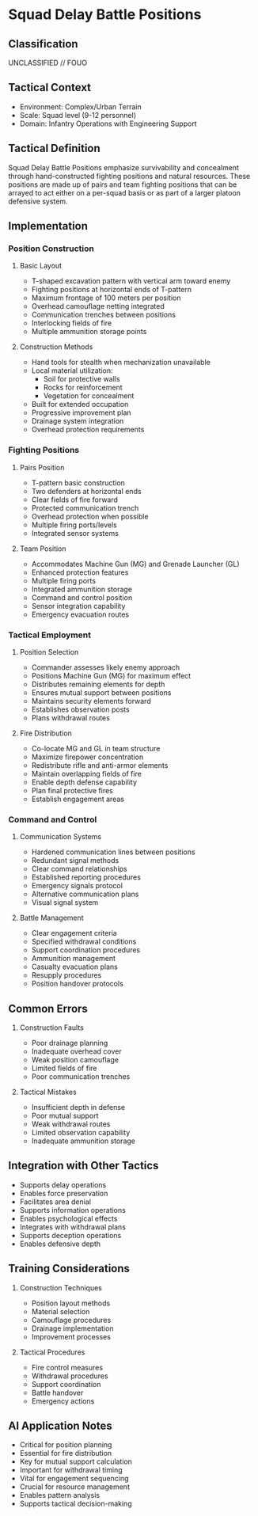 # Squad Delay Battle Positions

## Classification

UNCLASSIFIED // FOUO

## Tactical Context

- Environment: Complex/Urban Terrain
- Scale: Squad level (9-12 personnel)
- Domain: Infantry Operations with Engineering Support

## Tactical Definition

Squad Delay Battle Positions emphasize survivability and concealment through
hand-constructed fighting positions and natural resources. These positions are
made up of pairs and team fighting positions that can be arrayed to act either
on a per-squad basis or as part of a larger platoon defensive system.

## Implementation

### Position Construction

1. Basic Layout

   - T-shaped excavation pattern with vertical arm toward enemy
   - Fighting positions at horizontal ends of T-pattern
   - Maximum frontage of 100 meters per position
   - Overhead camouflage netting integrated
   - Communication trenches between positions
   - Interlocking fields of fire
   - Multiple ammunition storage points

2. Construction Methods
   - Hand tools for stealth when mechanization unavailable
   - Local material utilization:
     - Soil for protective walls
     - Rocks for reinforcement
     - Vegetation for concealment
   - Built for extended occupation
   - Progressive improvement plan
   - Drainage system integration
   - Overhead protection requirements

### Fighting Positions

1. Pairs Position

   - T-pattern basic construction
   - Two defenders at horizontal ends
   - Clear fields of fire forward
   - Protected communication trench
   - Overhead protection when possible
   - Multiple firing ports/levels
   - Integrated sensor systems

2. Team Position
   - Accommodates Machine Gun (MG) and Grenade Launcher (GL)
   - Enhanced protection features
   - Multiple firing ports
   - Integrated ammunition storage
   - Command and control position
   - Sensor integration capability
   - Emergency evacuation routes

### Tactical Employment

1. Position Selection

   - Commander assesses likely enemy approach
   - Positions Machine Gun (MG) for maximum effect
   - Distributes remaining elements for depth
   - Ensures mutual support between positions
   - Maintains security elements forward
   - Establishes observation posts
   - Plans withdrawal routes

2. Fire Distribution
   - Co-locate MG and GL in team structure
   - Maximize firepower concentration
   - Redistribute rifle and anti-armor elements
   - Maintain overlapping fields of fire
   - Enable depth defense capability
   - Plan final protective fires
   - Establish engagement areas

### Command and Control

1. Communication Systems

   - Hardened communication lines between positions
   - Redundant signal methods
   - Clear command relationships
   - Established reporting procedures
   - Emergency signals protocol
   - Alternative communication plans
   - Visual signal system

2. Battle Management
   - Clear engagement criteria
   - Specified withdrawal conditions
   - Support coordination procedures
   - Ammunition management
   - Casualty evacuation plans
   - Resupply procedures
   - Position handover protocols

## Common Errors

1. Construction Faults

   - Poor drainage planning
   - Inadequate overhead cover
   - Weak position camouflage
   - Limited fields of fire
   - Poor communication trenches

2. Tactical Mistakes
   - Insufficient depth in defense
   - Poor mutual support
   - Weak withdrawal routes
   - Limited observation capability
   - Inadequate ammunition storage

## Integration with Other Tactics

- Supports delay operations
- Enables force preservation
- Facilitates area denial
- Supports information operations
- Enables psychological effects
- Integrates with withdrawal plans
- Supports deception operations
- Enables defensive depth

## Training Considerations

1. Construction Techniques

   - Position layout methods
   - Material selection
   - Camouflage procedures
   - Drainage implementation
   - Improvement processes

2. Tactical Procedures
   - Fire control measures
   - Withdrawal procedures
   - Support coordination
   - Battle handover
   - Emergency actions

## AI Application Notes

- Critical for position planning
- Essential for fire distribution
- Key for mutual support calculation
- Important for withdrawal timing
- Vital for engagement sequencing
- Crucial for resource management
- Enables pattern analysis
- Supports tactical decision-making
